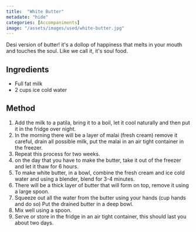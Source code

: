 ```yaml
---
title:  "White Butter"
metadate: "hide"
categories: [Accompaniments]
image: "/assets/images/used/white-butter.jpg"
---
```


Desi version of butter! it's a dollop of happiness that melts in your mouth and touches the soul. Like we call it, it's soul food.

## Ingredients

- Full fat milk
- 2 cups ice cold water

## Method

1. Add the milk to a patila, bring it to a boil, let it cool naturally and then put it in the fridge over night. 
2. In the morning there will be a layer of malai (fresh cream) remove it careful, drain all possible milk, put the malai in an air tight container in the freezer. 
3. Repeat this process for two weeks.
4. on the day that you have to make the butter, take it out of the freezer and let it thaw for 6 hours.
5. To make white butter, in a bowl, combine the fresh cream and ice cold water and using a blender, blend for 3-4 minutes. 
6. There will be a thick layer of butter that will form on top, remove it using a large spoon. 
7. Squeeze out all the water from the butter using your hands (cup hands and do so) Put the drained butter in a deep bowl. 
8. Mix well using a spoon. 
9. Serve or store in the fridge in an air tight container, this should last you about two days. 
